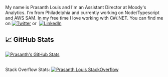 My name is Prasanth Louis and I'm an Assistant Director at Moody's Analytics. I'm from Philadelphia and currently working on Node/Typescript and AWS SAM. In my free time I love working with C#/.NET. You can find me on [![Twitter][1.2]][1] or&nbsp; [![LinkedIn][3.2]][3]

## &#x1f4c8; GitHub Stats 

<a href="https://github.com/prasanthlouis/prasanthlouis">
  <img align="center" src="https://github-readme-stats.vercel.app/api?username=prasanthlouis&show_icons=true&line_height=27&count_private=true&title_color=ffffff&text_color=c9cacc&icon_color=2bbc8a&bg_color=1d1f21" alt="Prasanth's GitHub Stats" />
</a>
<br><br>

Stack Overflow Stats:
[![Prasanth Louis StackOverflow](https://stackoverflow-badge.herokuapp.com/api/StackOverflowBadge/3293761)](https://stackoverflow.com/users/3293761/prasanth-louis)
<!-- icons with padding -->

[1.1]: http://i.imgur.com/tXSoThF.png (twitter icon with padding)
[2.1]: http://i.imgur.com/0o48UoR.png (github icon with padding)

<!-- icons without padding --> 

[1.2]: http://i.imgur.com/wWzX9uB.png (My Twitter)
[2.2]: http://i.imgur.com/9I6NRUm.png (github icon without padding)
[3.2]: https://raw.githubusercontent.com/MartinHeinz/MartinHeinz/master/linkedin-3-16.png (My LinkedIn)

<!-- links to your social media accounts -->

[1]: https://twitter.com/prasanthlouis
[2]: https://github.com/prasanthlouis
[3]: https://www.linkedin.com/in/prasanthlouis/
